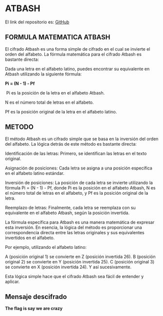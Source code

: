# ATBASH

El link del repositorio es: [GitHub](https://github.com/Germiprogramer/ATBASH.git)

## FORMULA MATEMATICA ATBASH

El cifrado Atbash es una forma simple de cifrado en el cual se invierte el orden del alfabeto. La fórmula matemática para el cifrado Atbash es bastante directa:

Dada una letra en el alfabeto latino, puedes encontrar su equivalente en Atbash utilizando la siguiente fórmula:

**Pi = (N - 1) - Pf**

​
Pi  es la posición de la letra en el alfabeto Atbash.

N es el número total de letras en el alfabeto.

Pf es la posición original de la letra en el alfabeto latino.

## METODO

El método Atbash es un cifrado simple que se basa en la inversión del orden del alfabeto. La lógica detrás de este método es bastante directa:

Identificación de las letras: Primero, se identifican las letras en el texto original.

Asignación de posiciones: Cada letra se asigna a una posición específica en el alfabeto latino estándar.

Inversión de posiciones: La posición de cada letra se invierte utilizando la fórmula Pi = (N - 1) - Pf, donde Pi es la posición en el alfabeto Atbash, N es el número total de letras en el alfabeto, y Pf es la posición original de la letra.

Reemplazo de letras: Finalmente, cada letra se reemplaza con su equivalente en el alfabeto Atbash, según la posición invertida.

La fórmula específica para Atbash es una manera matemática de expresar esta inversión. En esencia, la lógica del método es proporcionar una correspondencia directa entre las letras originales y sus equivalentes invertidos en el alfabeto.

Por ejemplo, utilizando el alfabeto latino:

A (posición original 1) se convierte en Z (posición invertida 26).
B (posición original 2) se convierte en Y (posición invertida 25).
C (posición original 3) se convierte en X (posición invertida 24).
Y así sucesivamente.

Esta lógica simple hace que el cifrado Atbash sea fácil de entender y aplicar.


## Mensaje descifrado

**The flag is say we are crazy**
